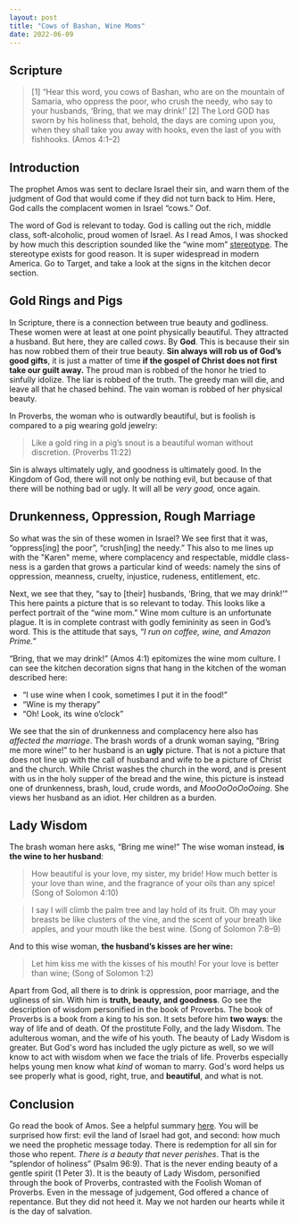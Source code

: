 ```yaml
---
layout: post
title: "Cows of Bashan, Wine Moms"
date: 2022-06-09
---
```


## Scripture

> [1] “Hear this word, you cows of Bashan,
>     who are on the mountain of Samaria,
> who oppress the poor, who crush the needy,
>     who say to your husbands, ‘Bring, that we may drink!’
> [2] The Lord GOD has sworn by his holiness
>     that, behold, the days are coming upon you,
> when they shall take you away with hooks,
>     even the last of you with fishhooks. (Amos 4:1–2)

## Introduction

The prophet Amos was sent to declare Israel their sin, and warn them of the judgment of God that would come if they did not turn back to Him. Here, God calls the complacent women in Israel “cows.” Oof.

The word of God is relevant to today. God is calling out the rich, middle class, soft-alcoholic, proud women of Israel. As I read Amos, I was shocked by how much this description sounded like the “wine mom” [stereotype](https://www.urbandictionary.com/define.php?term=Wine%20Mom). The stereotype exists for good reason. It is super widespread in modern America. Go to Target, and take a look at the signs in the kitchen decor section. 

## Gold Rings and Pigs

In Scripture, there is a connection between true beauty and godliness. These women were at least at one point physically beautiful. They attracted a husband. But here, they are called *cows*. By **God**. This is because their sin has now robbed them of their true beauty. **Sin always will rob us of God’s good gifts**, it is just a matter of time **if the gospel of Christ does not first take our guilt away.** The proud man is robbed of the honor he tried to sinfully idolize. The liar is robbed of the truth. The greedy man will die, and leave all that he chased behind. The vain woman is robbed of her physical beauty. 

In Proverbs, the woman who is outwardly beautiful, but is foolish is compared to a pig wearing gold jewelry:

> Like a gold ring in a pig’s snout
>   is a beautiful woman without discretion. (Proverbs 11:22)

Sin is always ultimately ugly, and goodness is ultimately good. In the Kingdom of God, there will not only be nothing evil, but because of that there will be nothing bad or ugly. It will all be *very good,* once again.  

## Drunkenness, Oppression, Rough Marriage 

So what was the sin of these women in Israel? We see first that it was, “oppress[ing] the poor”, “crush[ing] the needy.” This also to me lines up with the "Karen" meme, where complacency and respectable, middle class-ness is a garden that grows a particular kind of weeds: namely the sins of oppression, meanness, cruelty, injustice, rudeness, entitlement, etc. 

Next, we see that they, “say to [their] husbands, ‘Bring, that we may drink!’” This here paints a picture that is so relevant to today. This looks like a perfect portrait of the “wine mom.” Wine mom culture is an unfortunate plague. It is in complete contrast with godly femininity as seen in God’s word. This is the attitude that says, *“I run on coffee, wine, and Amazon Prime.”*

“Bring, that we may drink!” (Amos 4:1) epitomizes the wine mom culture. I can see the kitchen decoration signs that hang in the kitchen of the woman described here:
- “I use wine when I cook, sometimes I put it in the food!”
- “Wine is my therapy”
- “Oh! Look, its wine o’clock”

We see that the sin of drunkenness and complacency here also has *affected the marriage*. The brash words of a drunk woman saying, “Bring me more wine!” to her husband is an **ugly** picture. That is not a picture that does not line up with the call of husband and wife to be a picture of Christ and the church. While Christ washes the church in the word, and is present with us in the holy supper of the bread and the wine, this picture is instead one of drunkenness, brash, loud, crude words, and *MooOoOoOoOoing*. She views her husband as an idiot. Her children as a burden. 

## Lady Wisdom

The brash woman here asks, “Bring me wine!” The wise woman instead, **is the wine to her husband**:

> How beautiful is your love, my sister, my bride!
>   How much better is your love than wine,
>   and the fragrance of your oils than any spice! (Song of Solomon 4:10)

> I say I will climb the palm tree
> and lay hold of its fruit.
> Oh may your breasts be like clusters of the vine,
> and the scent of your breath like apples,
> and your mouth like the best wine. (Song of Solomon 7:8–9)
    
And to this wise woman, **the husband’s kisses are her wine:**

> Let him kiss me with the kisses of his mouth!
> For your love is better than wine; (Song of Solomon 1:2)

Apart from God, all there is to drink is oppression, poor marriage, and the ugliness of sin. With him is **truth, beauty, and goodness**. Go see the description of wisdom personified in the book of Proverbs. The book of Proverbs is a book from a king to his son. It sets before him **two ways**: the way of life and of death. Of the prostitute Folly, and the lady Wisdom. The adulterous woman, and the wife of his youth. The beauty of Lady Wisdom is greater. But God's word has included the ugly picture as well, so we will know to act with wisdom when we face the trials of life. Proverbs especially helps young men know what *kind* of woman to marry. God's word helps us see properly what is good, right, true, and **beautiful**, and what is not. 

## Conclusion

Go read the book of Amos. See a helpful summary [here](https://www.davidpawson.org/resources/resource/97?return_url=https%3A%2F%2Fwww.davidpawson.org%2Fresources%2Fseries%2Funlocking-the-new-testament). You will be surprised how first: evil the land of Israel had got, and second: how much we need the prophetic message today. There is redemption for all sin for those who repent. *There is a beauty that never perishes*. That is the “splendor of holiness” (Psalm 96:9). That is the never ending beauty of a gentle spirit (1 Peter 3). It is the beauty of Lady Wisdom, personified through the book of Proverbs, contrasted with the Foolish Woman of Proverbs. Even in the message of judgement, God offered a chance of repentance. But they did not heed it. May we not harden our hearts while it is the day of salvation. 